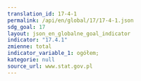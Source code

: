 ```yaml
---
translation_id: 17-4-1
permalink: /api/en/global/17/17-4-1.json
sdg_goal: 17
layout: json_en_globalne_goal_indicator
indicator: "17.4.1"
zmienne: total
indicator_variable_1: ogółem;
kategorie: null
source_url: www.stat.gov.pl
---
```

